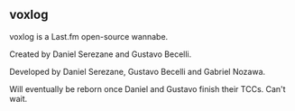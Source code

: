 ## voxlog

voxlog is a Last.fm open-source wannabe.

Created by Daniel Serezane and Gustavo Becelli.

Developed by Daniel Serezane, Gustavo Becelli and Gabriel Nozawa.

Will eventually be reborn once Daniel and Gustavo finish their TCCs.
Can't wait.
